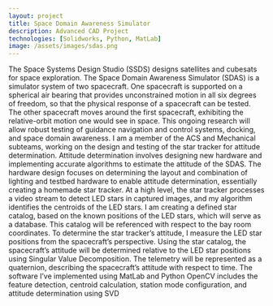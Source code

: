 ```yaml
---
layout: project
title: Space Domain Awareness Simulator
description: Advanced CAD Project
technologies: [Solidworks, Python, MatLab]
image: /assets/images/sdas.png
---
```


The Space Systems Design Studio (SSDS) designs satellites and cubesats for space exploration. The
Space Domain Awareness Simulator (SDAS) is a simulator system of two spacecraft. One spacecraft is
supported on a spherical air bearing that provides unconstrained motion in all six degrees of freedom,
so that the physical response of a spacecraft can be tested. The other spacecraft moves around the
first spacecraft, exhibiting the relative-orbit motion one would see in space. This ongoing research
will allow robust testing of guidance navigation and control systems, docking, and space domain
awareness. I am a member of the ACS and Mechanical subteams, working on the design and testing
of the star tracker for attitude determination. Attitude determination involves designing new hardware
and implementing accurate algorithms to estimate the attitude of the SDAS. The hardware design
focuses on determining the layout and combination of lighting and testbed hardware to enable attitude
determination, essentially creating a homemade star tracker. At a high level, the star tracker processes
a video stream to detect LED stars in captured images, and my algorithm identifies the centroids of
the LED stars. I am creating a defined star catalog, based on the known positions of the LED
stars, which will serve as a database. This catalog will be referenced with respect to the bay room
coordinates. To determine the star tracker’s attitude, I measure the LED star positions from the
spacecraft’s perspective. Using the star catalog, the spacecraft’s attitude will be determined relative
to the LED star positions using Singular Value Decomposition. The telemetry will be represented as a
quaternion, describing the spacecraft’s attitude with respect to time. The software I’ve implemented
using MatLab and Python OpenCV includes the feature detection, centroid calculation, station mode
configuration, and attitude determination using SVD



